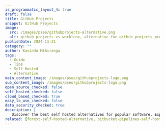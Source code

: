 ```yaml
---
is_programmatic_layout_4: true
draft: false
title: GitHub Projects
snippet: GitHub Projects
image:
  src: /images/pseo/githubprojects-alternative.png
  alt: github projects vs worklenz, alternative for github projects project managemet tool, task management, resource management, productivity, self-hosted
publishDate: 2024-11-21
category: ""
author: Kavindu Mihiranga
tags:
  - Guide
  - Tips
  - Self-Hosted
  - Alternative
main_content_image: /images/pseo/githubprojects-logo.png
sub_content_image: /images/pseo/githubprojects-logo.png
open_source_checked: false
self_hosted_checked: false
cloud_based_checked: true
easy_to_use_checked: false
data_security_checked: true
description: |
   Discover the best self hosted alternatives for popular software. Explore our comprehensive guides and find the perfect solution for your needs today.
related: [forest-self-hosted-alternative, bitbucket-pipelines-self-hosted-alternative, clickup-self-hosted-alternative, trello-self-hosted-alternative]
---
```

